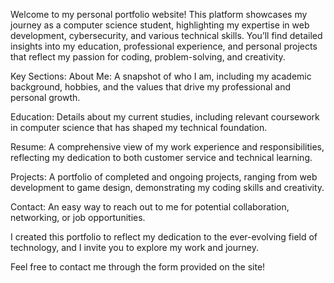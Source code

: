 Welcome to my personal portfolio website! This platform showcases my journey as a computer science student, highlighting my expertise in web development, cybersecurity, and various technical skills. You’ll find detailed insights into my education, professional experience, and personal projects that reflect my passion for coding, problem-solving, and creativity.

Key Sections:
About Me: A snapshot of who I am, including my academic background, hobbies, and the values that drive my professional and personal growth.

Education: Details about my current studies, including relevant coursework in computer science that has shaped my technical foundation.

Resume: A comprehensive view of my work experience and responsibilities, reflecting my dedication to both customer service and technical learning.

Projects: A portfolio of completed and ongoing projects, ranging from web development to game design, demonstrating my coding skills and creativity.

Contact: An easy way to reach out to me for potential collaboration, networking, or job opportunities.

I created this portfolio to reflect my dedication to the ever-evolving field of technology, and I invite you to explore my work and journey.

Feel free to contact me through the form provided on the site!
